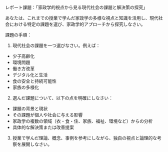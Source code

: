 レポート課題：「家政学的視点から見る現代社会の課題と解決策の探究」

あなたは、これまでの授業で学んだ家政学の多様な視点と知識を活用し、現代社会における特定の課題を選び、家政学的アプローチから探究しなさい。

課題の手順：

1. 現代社会の課題を一つ選びなさい。例えば：
- 少子高齢化
- 環境問題
- 働き方改革
- デジタル化と生活
- 食の安全と持続可能性
- 家族の多様化

2. 選んだ課題について、以下の点を明確にしなさい：
- 課題の背景と現状
- その課題が個人や社会に与える影響
- 家政学の複数の領域（衣・食・住、家族、福祉、環境など）からの分析
- 具体的な解決策または改善提案

3. 授業で学んだ理論、概念、事例を参考にしながら、独自の視点と論理的な考察を展開しなさい。